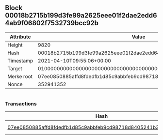 ## Block 00018b2715b199d3fe99a2625eee01f2dae2edd64ab9f06802f7532739bcc92b

Attribute | Value
--- | ---
Height | 9820
Hash | 00018b2715b199d3fe99a2625eee01f2dae2edd64ab9f06802f7532739bcc92b
Timestamp | 2021-04-10T09:55:06+00:00
Target | 0100000000000000000000000000000000000000000000000000000000000000
Merke root | 07ee0850885affd8fdedfb1d85c9abbfeb9cd98718d8405241b3ddd582a03692
Nonce | 352941352

```

```

### Transactions

Hash | Amount
--- | ---
[07ee0850885affd8fdedfb1d85c9abbfeb9cd98718d8405241b3ddd582a03692](07ee0850885affd8fdedfb1d85c9abbfeb9cd98718d8405241b3ddd582a03692.md) | 10.00000000 SKEPTI 
